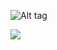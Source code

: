 ![Alt tag](https://files.catbox.moe/nqt5vk.png)
 
![](https://komarev.com/ghpvc/?username=luminous-gems)
